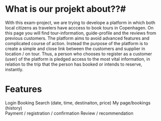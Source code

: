 # What is our projekt about??#

With this exam-project, we are trying to develope a platform in which both local citizens as travelers have acccess to book tours in Copenhagen. On this page you will find tour-information, guide-profile and the reviews from previous customers. The platform aims to avoid advanced features and complicated course of action. Instead the purpose of the platform is to create a simple and close link between the customers and supplier in location / on tour. 
Thus, a person who chooses to register as a customer (user) of the platform is pledged access to the most vital information, in relation to the trip that the person has booked or intends to reserve, instantly. 

# Features #
Login
Booking
Search (date, time, destinaiton, price) 
My page/bookings (history)  
Payment / registration / confirmation
Review / recommendation 

